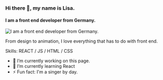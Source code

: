 ### Hi there 👋, my name is Lisa.
#### I am a front end developer from Germany.
![I am a front end developer from Germany.](https://lisaschumann.com/images/kaja-paradiek-illustration-lisa-schumann-icon.png)

From design to animation, I love everything that has to do with front end.

Skills: REACT / JS / HTML / CSS

- 🔭 I’m currently working on this page. 
- 🌱 I’m currently learning React 
- ⚡ Fun fact: I'm a singer by day. 





<!--
**lisaschumann/lisaschumann** is a ✨ _special_ ✨ repository because its `README.md` (this file) appears on your GitHub profile.

Here are some ideas to get you started:

- 🔭 I’m currently working on ...
- 🌱 I’m currently learning ...
- 👯 I’m looking to collaborate on ...
- 🤔 I’m looking for help with ...
- 💬 Ask me about ...
- 📫 How to reach me: ...
- 😄 Pronouns: ...
- ⚡ Fun fact: ...
-->
